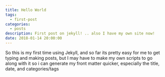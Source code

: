 ```yaml
---
title: Hello World
tags:
  - first-post
categories:
  - posts
description: First post on jekyll! .. also I have my own site now!
date: 2018-01-14 20:00:00
---
```


So this is my first time using Jekyll, and so far its pretty easy for me to get typing and making posts, but I may have to make my own scripts to go along with it so i can generate my front matter quicker, especially the title, date, and categories/tags